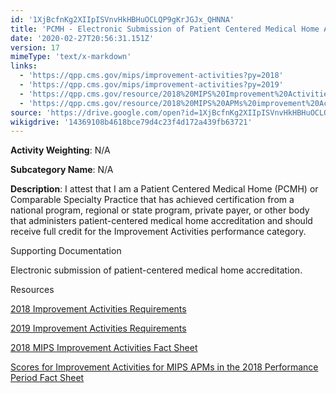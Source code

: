```yaml
---
id: '1XjBcfnKg2XIIpISVnvHkHBHuOCLQP9gKrJGJx_QHNNA'
title: 'PCMH - Electronic Submission of Patient Centered Medical Home Accreditation'
date: '2020-02-27T20:56:31.151Z'
version: 17
mimeType: 'text/x-markdown'
links:
  - 'https://qpp.cms.gov/mips/improvement-activities?py=2018'
  - 'https://qpp.cms.gov/mips/improvement-activities?py=2019'
  - 'https://qpp.cms.gov/resource/2018%20MIPS%20Improvement%20Activities%20Fact%20Sheet'
  - 'https://qpp.cms.gov/resource/2018%20MIPS%20APMs%20improvement%20Activities%20scores%20fact%20sheet'
source: 'https://drive.google.com/open?id=1XjBcfnKg2XIIpISVnvHkHBHuOCLQP9gKrJGJx_QHNNA'
wikigdrive: '14369108b4618bce79d4c23f4d172a439fb63721'
---
```

**Activity Weighting**: N/A

**Subcategory Name**: N/A

**Description**: I attest that I am a Patient Centered Medical Home (PCMH) or Comparable Specialty Practice that has achieved certification from a national program, regional or state program, private payer, or other body that administers patient-centered medical home accreditation and should receive full credit for the Improvement Activities performance category.

Supporting Documentation

Electronic submission of patient-centered medical home accreditation.

Resources

[2018 Improvement Activities Requirements](https://qpp.cms.gov/mips/improvement-activities?py=2018)

[2019 Improvement Activities Requirements](https://qpp.cms.gov/mips/improvement-activities?py=2019)

[2018 MIPS Improvement Activities Fact Sheet](https://qpp.cms.gov/resource/2018%20MIPS%20Improvement%20Activities%20Fact%20Sheet)

[Scores for Improvement Activities for MIPS APMs in the 2018 Performance Period Fact Sheet](https://qpp.cms.gov/resource/2018%20MIPS%20APMs%20improvement%20Activities%20scores%20fact%20sheet)
